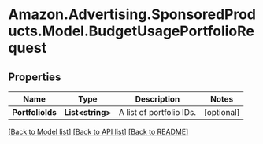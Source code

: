 # Amazon.Advertising.SponsoredProducts.Model.BudgetUsagePortfolioRequest

## Properties

Name | Type | Description | Notes
------------ | ------------- | ------------- | -------------
**PortfolioIds** | **List&lt;string&gt;** | A list of portfolio IDs. | [optional] 

[[Back to Model list]](../README.md#documentation-for-models) [[Back to API list]](../README.md#documentation-for-api-endpoints) [[Back to README]](../README.md)


